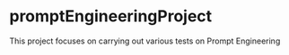 # promptEngineeringProject
This project focuses on carrying out various tests on Prompt Engineering
